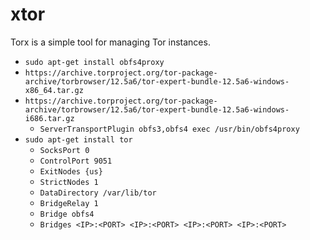 xtor
===============================

Torx is a simple tool for managing Tor instances.

- `sudo apt-get install obfs4proxy`
- `https://archive.torproject.org/tor-package-archive/torbrowser/12.5a6/tor-expert-bundle-12.5a6-windows-x86_64.tar.gz`
- `https://archive.torproject.org/tor-package-archive/torbrowser/12.5a6/tor-expert-bundle-12.5a6-windows-i686.tar.gz`
  - `ServerTransportPlugin obfs3,obfs4 exec /usr/bin/obfs4proxy`
- `sudo apt-get install tor`
  - `SocksPort 0`
  - `ControlPort 9051`
  - `ExitNodes {us}`
  - `StrictNodes 1`
  - `DataDirectory /var/lib/tor`
  - `BridgeRelay 1`
  - `Bridge obfs4`
  - `Bridges <IP>:<PORT> <IP>:<PORT> <IP>:<PORT> <IP>:<PORT>`
  
